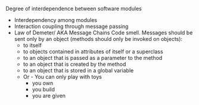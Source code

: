 Degree of interdependence between software modules
* Interdependency among modules
* Interaction coupling through message passing
* Law of Demeter/ AKA Message Chains Code smell. Messages should be sent only by an object (methods should only be invoked on objects):
  * to itself
  * to objects contained in attributes of itself or a superclass
  * to an object that is passed as a parameter to the method
  * to an object that is created by the method
  * to an object that is stored in a global variable
  * Or - You can only play with toys
    * you own
    * you build
    * you are given
